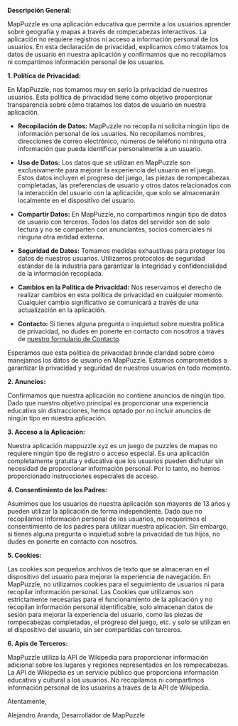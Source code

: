 **Descripción General:**

MapPuzzle es una aplicación educativa que permite a los usuarios aprender sobre geografía y mapas a través de rompecabezas interactivos. La aplicación no requiere registros ni acceso a información personal de los usuarios. En esta declaración de privacidad, explicamos cómo tratamos los datos de usuario en nuestra aplicación y confirmamos que no recopilamos ni compartimos información personal de los usuarios.

**1. Política de Privacidad:**

En MapPuzzle, nos tomamos muy en serio la privacidad de nuestros usuarios. Esta política de privacidad tiene como objetivo proporcionar transparencia sobre cómo tratamos los datos de usuario en nuestra aplicación.

- **Recopilación de Datos:** MapPuzzle no recopila ni solicita ningún tipo de información personal de los usuarios. No recopilamos nombres, direcciones de correo electrónico, números de teléfono ni ninguna otra información que pueda identificar personalmente a un usuario.

- **Uso de Datos:** Los datos que se utilizan en MapPuzzle son exclusivamente para mejorar la experiencia del usuario en el juego. Estos datos incluyen el progreso del juego, las piezas de rompecabezas completadas, las preferencias de usuario y otros datos relacionados con la interacción del usuario con la aplicación, que solo se almacenarán localmente en el dispositivo del usuario.

- **Compartir Datos:** En MapPuzzle, no compartimos ningún tipo de datos de usuario con terceros. Todos los datos del servidor son de solo lectura y no se comparten con anunciantes, socios comerciales ni ninguna otra entidad externa.

- **Seguridad de Datos:** Tomamos medidas exhaustivas para proteger los datos de nuestros usuarios. Utilizamos protocolos de seguridad estándar de la industria para garantizar la integridad y confidencialidad de la información recopilada.

- **Cambios en la Política de Privacidad:** Nos reservamos el derecho de realizar cambios en esta política de privacidad en cualquier momento. Cualquier cambio significativo se comunicará a través de una actualización en la aplicación.

- **Contacto:** Si tienes alguna pregunta o inquietud sobre nuestra política de privacidad, no dudes en ponerte en contacto con nosotros a través de [nuestro formulario de Contacto](https://aaranda.es/contactar/).

Esperamos que esta política de privacidad brinde claridad sobre cómo manejamos los datos de usuario en MapPuzzle. Estamos comprometidos a garantizar la privacidad y seguridad de nuestros usuarios en todo momento.


**2. Anuncios:**

Confirmamos que nuestra aplicación no contiene anuncios de ningún tipo. Dado que nuestro objetivo principal es proporcionar una experiencia educativa sin distracciones, hemos optado por no incluir anuncios de ningún tipo en nuestra aplicación.

**3. Acceso a la Aplicación:**

Nuestra aplicación mappuzzle.xyz es un juego de puzzles de mapas no requiere ningún tipo de registro o acceso especial. Es una aplicación completamente gratuita y educativa que los usuarios pueden disfrutar sin necesidad de proporcionar información personal. Por lo tanto, no hemos proporcionado instrucciones especiales de acceso.

**4. Consentimiento de los Padres:**

Asumimos que los usuarios de nuestra aplicación son mayores de 13 años y pueden utilizar la aplicación de forma independiente. Dado que no recopilamos información personal de los usuarios, no requerimos el consentimiento de los padres para utilizar nuestra aplicación. Sin embargo, si tienes alguna pregunta o inquietud sobre la privacidad de tus hijos, no dudes en ponerte en contacto con nosotros.

**5. Cookies:**

Las cookies son pequeños archivos de texto que se almacenan en el dispositivo del usuario para mejorar la experiencia de navegación. En MapPuzzle, no utilizamos cookies para el seguimiento de usuarios ni para recopilar información personal. Las Cookies que utilizamos son estrictamente necesarias para el funcionamiento de la aplicación y no recopilan información personal identificable, solo almacenan datos de sesión para mejorar la experiencia del usuario, como las piezas de rompecabezas completadas, el progreso del juego, etc. y solo se utilizan en el dispositivo del usuario, sin ser compartidas con terceros.

**6. Apis de Terceros:**

MapPuzzle utiliza la API de Wikipedia para proporcionar información adicional sobre los lugares y regiones representados en los rompecabezas. La API de Wikipedia es un servicio público que proporciona información educativa y cultural a los usuarios. No recopilamos ni compartimos información personal de los usuarios a través de la API de Wikipedia.

Atentamente,

Alejandro Aranda,
Desarrollador de MapPuzzle

